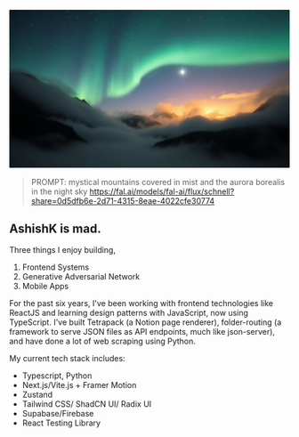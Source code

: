 ![Banner of mountains](mistful-mountains.png)
> PROMPT: mystical mountains covered in mist and the aurora borealis in the night sky
https://fal.ai/models/fal-ai/flux/schnell?share=0d5dfb6e-2d71-4315-8eae-4022cfe30774

## AshishK is mad.

Three things I enjoy building,

1. Frontend Systems
2. Generative Adversarial Network
3. Mobile Apps

For the past six years, I've been working with frontend technologies like ReactJS and learning design patterns with JavaScript, now using TypeScript. I've built Tetrapack (a Notion page renderer), folder-routing (a framework to serve JSON files as API endpoints, much like json-server), and have done a lot of web scraping using Python.

My current tech stack includes:
- Typescript, Python
- Next.js/Vite.js + Framer Motion
- Zustand
- Tailwind CSS/ ShadCN UI/ Radix UI
- Supabase/Firebase
- React Testing Library
